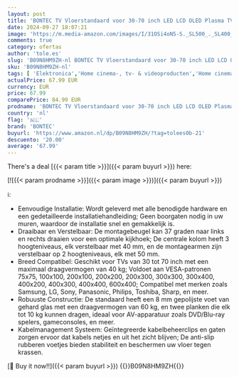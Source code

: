 ```yaml
---
layout: post
title: 'BONTEC TV Vloerstandaard voor 30-70 inch LED LCD OLED Plasma TV s  In Hoogte Verstelbare TV Standaard met Drie Planken  Max. 40kg  Max. VESA 600x400mm'
date: 2024-09-27 18:07:21
image: 'https://m.media-amazon.com/images/I/31OSi4oN5-S._SL500_._SL400_.jpg'
comments: true
category: ofertas
author: 'tole.es'
slug: 'B09N8HM9ZH-nl BONTEC TV Vloerstandaard voor 30-70 inch LED LCD OLED...'
sku: 'B09N8HM9ZH-nl'
tags: [ 'Elektronica','Home cinema-, tv- & videoproducten','Home cinema-videoaccessoires','TV standaards','Tv-standaards & -muurbeugels','bontec','🇳🇱', ]
actualPrice: 67.99 EUR
currency: EUR
price: 67.99
comparePrice: 84.99 EUR
prodname: 'BONTEC TV Vloerstandaard voor 30-70 inch LED LCD OLED Plasma TV s  In Hoogte Verstelbare TV Standaard met Drie Planken  Max. 40kg  Max. VESA 600x400mm'
country: 'nl'
flag: '🇳🇱'
brand: 'BONTEC'
buyurl: 'https://www.amazon.nl/dp/B09N8HM9ZH/?tag=tolees0b-21'
descuento: '20.00'
average: '67.99'
---
```


There's a deal [{{< param title >}}]({{< param buyurl >}})  here:

[![{{< param prodname >}}]({{< param image >}})]({{< param buyurl >}})

ℹ️:

- Eenvoudige Installatie: Wordt geleverd met alle benodigde hardware en een gedetailleerde installatiehandleiding; Geen boorgaten nodig in uw muren, waardoor de installatie snel en gemakkelijk is.
- Draaibaar en Verstelbaar: De montagebeugel kan 37 graden naar links en rechts draaien voor een optimale kijkhoek; De centrale kolom heeft 3 hoogteniveaus, elk verstelbaar met 40 mm, en de montagearmen zijn verstelbaar op 2 hoogteniveaus, elk met 50 mm.
- Breed Compatibel: Geschikt voor TVs van 30 tot 70 inch met een maximaal draagvermogen van 40 kg; Voldoet aan VESA-patronen 75x75, 100x100, 200x100, 200x200, 200x300, 300x300, 300x400, 400x200, 400x300, 400x400, 600x400; Compatibel met merken zoals Samsung, LG, Sony, Panasonic, Philips, Toshiba, Sharp, en meer.
- Robuuste Constructie: De standaard heeft een 8 mm gepolijste voet van gehard glas met een draagvermogen van 60 kg, en twee planken die elk tot 10 kg kunnen dragen, ideaal voor AV-apparatuur zoals DVD/Blu-ray spelers, gameconsoles, en meer.
- Kabelmanagement Systeem: Geïntegreerde kabelbeheerclips en gaten zorgen ervoor dat kabels netjes en uit het zicht blijven; De anti-slip rubberen voetjes bieden stabiliteit en beschermen uw vloer tegen krassen.

[🛒 Buy it now!!]({{< param buyurl >}})
{{<world>}}B09N8HM9ZH{{</world>}}
